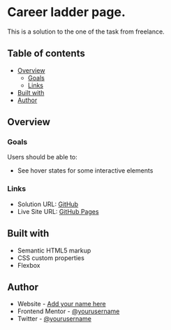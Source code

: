 # Career ladder page. 

This is a solution to the one of the task from freelance.

## Table of contents

- [Overview](#overview)
  - [Goals](#goals)
  - [Links](#links)
- [Built with](#built-with)
- [Author](#author)

## Overview

### Goals

Users should be able to:

- See hover states for some interactive elements

### Links

- Solution URL: [GitHub](https://github.com/bannnned/test-task)
- Live Site URL: [GitHub Pages](https://bannnned.github.io/test-task/)

## Built with

- Semantic HTML5 markup
- CSS custom properties
- Flexbox

## Author

- Website - [Add your name here](https://www.your-site.com)
- Frontend Mentor - [@yourusername](https://www.frontendmentor.io/profile/yourusername)
- Twitter - [@yourusername](https://www.twitter.com/yourusername)
